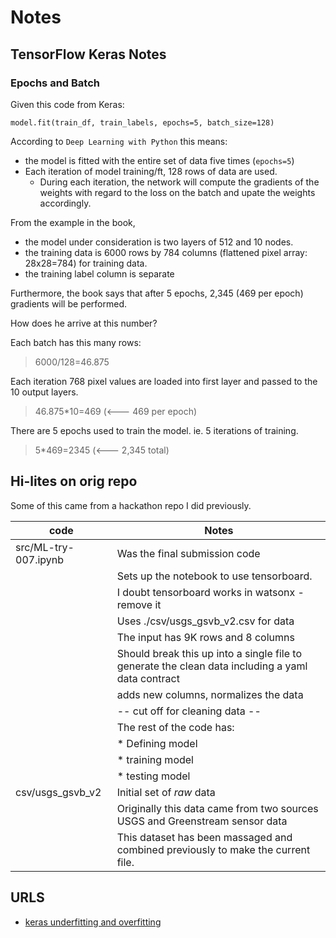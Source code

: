 
# Notes


## TensorFlow Keras Notes

### Epochs and Batch

Given this code from Keras:

```
model.fit(train_df, train_labels, epochs=5, batch_size=128)
```
According to `Deep Learning with Python` this means:
* the model is fitted with the entire set of data five times (`epochs=5`)
* Each iteration of model training/ft, 128 rows of data are used.
    - During each iteration, the network will compute the gradients of the 
      weights with regard to the loss on the batch and upate the weights
      accordingly.

From the example in the book, 

* the model under consideration is two layers of 512 and 10 nodes.
* the training data is 6000 rows by 784 columns (flattened pixel array: 28x28=784)  for training data.
* the training label column is separate

Furthermore, the book says that after 5 epochs, 2,345 (469 per epoch) gradients will be performed.

How does he arrive at this number?

Each batch has this many rows:

> 6000/128=46.875

Each iteration 768 pixel values are loaded into first layer and passed to the 10 output layers.

> 46.875*10=469 (<--- 469 per epoch)

There are 5 epochs used to train the model. ie. 5 iterations of training.

> 5*469=2345 (<--- 2,345 total)



## Hi-lites on orig repo

Some of this came from a hackathon repo I did previously.

| code                 | Notes                                                                                             |
| -------------------- | ------------------------------------------------------------------------------------------------- |
| src/ML-try-007.ipynb | Was the final submission code                                                                     |
|                      | Sets up the notebook to use tensorboard.                                                          |
|                      | I doubt tensorboard works in watsonx - remove it                                                  |
|                      | Uses ./csv/usgs_gsvb_v2.csv for data                                                              |
|                      | The input has 9K rows and 8 columns                                                               |
|                      | Should break this up into a single file to generate the clean data including a yaml data contract |
|                      | adds new columns, normalizes the data                                                             |
|                      | -- cut off for cleaning data --                                                                   |
|                      |  The rest of the code has:                                                                        |
|                      |     * Defining model                                                                              |
|                      |     * training model                                                                              |
|                      |     * testing model                                                                               |
| csv/usgs_gsvb_v2     | Initial set of *raw* data                                                                         |
|                      | Originally this data came from two sources USGS and Greenstream sensor data                       |
|                      | This dataset has been massaged and combined previously to make the current file.                  |



## URLS

* [keras underfitting and overfitting](https://www.tensorflow.org/tutorials/keras/overfit_and_underfit)